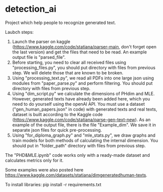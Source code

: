 # detection_ai
Project which help people to recognize generated text.

Laubch steps:

1) Launch the parser on kaggle (https://www.kaggle.com/code/statiana/parser-main, don't forget open the last version) and get the files that need to be read. An example output file is "parsed_file".
2) Before starting, you need to clear all received files using "processing_files.py", you should put directory with files from previous step. We will delete those that are known to be broken. 
3) Using "processing_text.py", we read all PDFs into one large json using modules from "paper_parse.py" and perform filtering. You should put directory with files from previous step.
4) Using "dim_script.py" we calculate the dimensions of PHdim and MLE. However, generated texts have already been added here, which you need to do yourself using the openAI API. You must use a dataset ("gen_human_papers.json" in code) with generated texts and real texts, dataset is built according to the Kaggle code (https://www.kaggle.com/code/statiana/parse-gen-text-new). As an example of the output file, there is the file "Example_dim". We save it in separate json files for quick pre-processing.
5) Using "for_diploma_graph.py" and "mle_stats.py", we draw graphs and train models for both methods of calculating the internal dimension. You should put in "folder_path" directory with files from previous step.

The "PHD&MLE.ipynb" code works only with a ready-made dataset and calculates metrics only for it.

Some examples were also posted here https://www.kaggle.com/datasets/statiana/dimgeneratedhuman-texts.

To install libraries:
pip install -r requirements.txt
